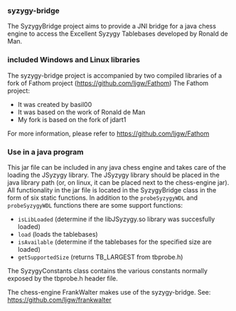 ### syzygy-bridge

The SyzygyBridge project aims to provide a JNI bridge for a java chess engine to access the Excellent Syzygy Tablebases developed by Ronald de Man.

### included Windows and Linux libraries
The syzygy-bridge project is accompanied by two compiled libraries of a fork of Fathom project (https://github.com/ljgw/Fathom)
The Fathom project:
* It was created by basil00
* It was based on the work of Ronald de Man
* My fork is based on the fork of jdart1

For more information, please refer to https://github.com/ljgw/Fathom

### Use in a java program

This jar file can be included in any java chess engine and takes care of the loading the JSyzygy library.
The JSyzygy library should be placed in the java library path (or, on linux, it can be placed next to the chess-engine jar).
All functionality in the jar file is located in the SyzygyBridge class in the form of six static functions.
In addition to the `probeSyzygyWDL` and `probeSyzygyWDL` functions there are some support functions: 
* `isLibLoaded` (determine if the libJSyzygy.so library was succesfully loaded)
* `load` (loads the tablebases)
* `isAvailable` (determine if the tablebases for the specified size are loaded)
* `getSupportedSize` (returns TB_LARGEST from tbprobe.h)

The SyzygyConstants class contains the various constants normally exposed by the tbprobe.h header file.

The chess-engine FrankWalter makes use of the syzygy-bridge. See: https://github.com/ljgw/frankwalter